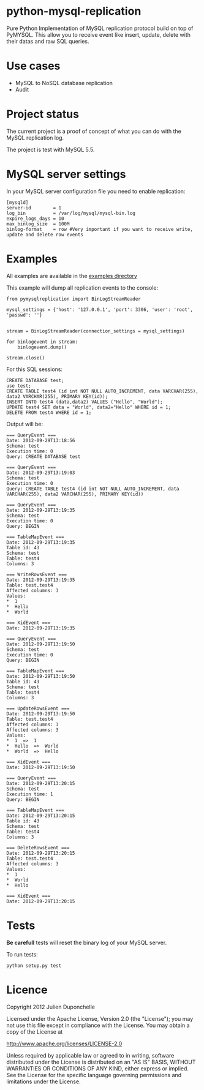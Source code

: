 python-mysql-replication
========================

Pure Python Implementation of MySQL replication protocol build on top of PyMYSQL. This allow you to receive event like insert, update, delete with their datas and raw SQL queries.

Use cases
===========

* MySQL to NoSQL database replication
* Audit

Project status
================

The current project is a proof of concept of what you can do with the MySQL
replication log.

The project is test with MySQL 5.5.


MySQL server settings
=========================

In your MySQL server configuration file you need to enable replication:

    [mysqld]
    server-id		 = 1
    log_bin			 = /var/log/mysql/mysql-bin.log
    expire_logs_days = 10
    max_binlog_size  = 100M
    binlog-format    = row #Very important if you want to receive write, update and delete row events

Examples
=========

All examples are available in the [examples directory](https://github.com/noplay/python-mysql-replication/tree/master/examples)


This example will dump all replication events to the console:

    from pymysqlreplication import BinLogStreamReader

    mysql_settings = {'host': '127.0.0.1', 'port': 3306, 'user': 'root', 'passwd': ''}


    stream = BinLogStreamReader(connection_settings = mysql_settings)

    for binlogevent in stream:
        binlogevent.dump()

    stream.close()


For this SQL sessions:

    CREATE DATABASE test;
    use test;
    CREATE TABLE test4 (id int NOT NULL AUTO_INCREMENT, data VARCHAR(255), data2 VARCHAR(255), PRIMARY KEY(id));
    INSERT INTO test4 (data,data2) VALUES ("Hello", "World");
    UPDATE test4 SET data = "World", data2="Hello" WHERE id = 1;
    DELETE FROM test4 WHERE id = 1;

Output will be:

    === QueryEvent ===
    Date: 2012-09-29T13:18:56
    Schema: test
    Execution time: 0
    Query: CREATE DATABASE test

    === QueryEvent ===
    Date: 2012-09-29T13:19:03
    Schema: test
    Execution time: 0
    Query: CREATE TABLE test4 (id int NOT NULL AUTO_INCREMENT, data VARCHAR(255), data2 VARCHAR(255), PRIMARY KEY(id))

    === QueryEvent ===
    Date: 2012-09-29T13:19:35
    Schema: test
    Execution time: 0
    Query: BEGIN

    === TableMapEvent ===
    Date: 2012-09-29T13:19:35
    Table id: 43
    Schema: test
    Table: test4
    Columns: 3

    === WriteRowsEvent ===
    Date: 2012-09-29T13:19:35
    Table: test.test4
    Affected columns: 3
    Values:
    *  1
    *  Hello
    *  World

    === XidEvent ===
    Date: 2012-09-29T13:19:35

    === QueryEvent ===
    Date: 2012-09-29T13:19:50
    Schema: test
    Execution time: 0
    Query: BEGIN

    === TableMapEvent ===
    Date: 2012-09-29T13:19:50
    Table id: 43
    Schema: test
    Table: test4
    Columns: 3

    === UpdateRowsEvent ===
    Date: 2012-09-29T13:19:50
    Table: test.test4
    Affected columns: 3
    Affected columns: 3
    Values:
    *  1  =>  1
    *  Hello  =>  World
    *  World  =>  Hello

    === XidEvent ===
    Date: 2012-09-29T13:19:50

    === QueryEvent ===
    Date: 2012-09-29T13:20:15
    Schema: test
    Execution time: 1
    Query: BEGIN

    === TableMapEvent ===
    Date: 2012-09-29T13:20:15
    Table id: 43
    Schema: test
    Table: test4
    Columns: 3

    === DeleteRowsEvent ===
    Date: 2012-09-29T13:20:15
    Table: test.test4
    Affected columns: 3
    Values:
    *  1
    *  World
    *  Hello

    === XidEvent ===
    Date: 2012-09-29T13:20:15

Tests
========
<b>Be carefull</b> tests will reset the binary log of your MySQL server.

To run tests:

    python setup.py test



Licence
=======
Copyright 2012 Julien Duponchelle

Licensed under the Apache License, Version 2.0 (the "License");
you may not use this file except in compliance with the License.
You may obtain a copy of the License at

http://www.apache.org/licenses/LICENSE-2.0

Unless required by applicable law or agreed to in writing, software
distributed under the License is distributed on an "AS IS" BASIS,
WITHOUT WARRANTIES OR CONDITIONS OF ANY KIND, either express or implied.
See the License for the specific language governing permissions and
limitations under the License.
